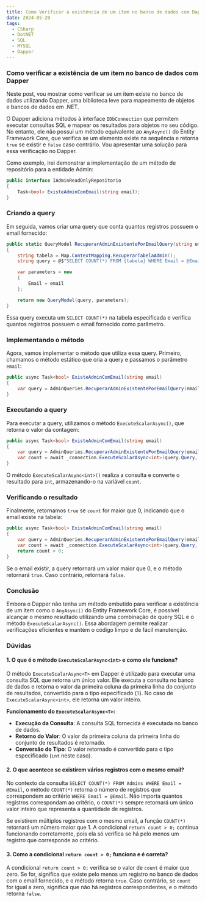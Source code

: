 ```yaml
---
title: Como Verificar a existência de um item no banco de dados com Dapper
date: 2024-05-20
tags:
  - CSharp
  - DotNET
  - SQL
  - MYSQL
  - Dapper
---
```

### Como verificar a existência de um item no banco de dados com Dapper

Neste post, vou mostrar como verificar se um item existe no banco de dados utilizando Dapper, uma biblioteca leve para mapeamento de objetos e bancos de dados em .NET.

O Dapper adiciona métodos à interface `IDbConnection` que permitem executar consultas SQL e mapear os resultados para objetos no seu código. No entanto, ele não possui um método equivalente ao `AnyAsync()` do Entity Framework Core, que verifica se um elemento existe na sequência e retorna `true` se existir e `false` caso contrário. Vou apresentar uma solução para essa verificação no Dapper.

Como exemplo, irei demonstrar a implementação de um método de repositório para a entidade Admin:

```csharp
public interface IAdminReadOnlyRepositorio
{
    Task<bool> ExisteAdminComEmail(string email);
}
```

### Criando a query

Em seguida, vamos criar uma query que conta quantos registros possuem o email fornecido:

```csharp
public static QueryModel RecuperarAdminExistentePorEmailQuery(string email)
{
    string tabela = Map.ContextMapping.RecuperarTabelaAdmin();
    string query = @$"SELECT COUNT(*) FROM {tabela} WHERE Email = @Email";

    var parameters = new
    {
        Email = email
    };

    return new QueryModel(query, parameters);
}
```

Essa query executa um `SELECT COUNT(*)` na tabela especificada e verifica quantos registros possuem o email fornecido como parâmetro.

### Implementando o método

Agora, vamos implementar o método que utiliza essa query. Primeiro, chamamos o método estático que cria a query e passamos o parâmetro `email`:

```csharp
public async Task<bool> ExisteAdminComEmail(string email)
{
    var query = AdminQueries.RecuperarAdminExistentePorEmailQuery(email);
}
```

### Executando a query

Para executar a query, utilizamos o método `ExecuteScalarAsync()`, que retorna o valor da contagem:

```csharp
public async Task<bool> ExisteAdminComEmail(string email)
{
    var query = AdminQueries.RecuperarAdminExistentePorEmailQuery(email);
    var count = await _connection.ExecuteScalarAsync<int>(query.Query, query.Parameters);
}
```

O método `ExecuteScalarAsync<int>()` realiza a consulta e converte o resultado para `int`, armazenando-o na variável `count`.

### Verificando o resultado

Finalmente, retornamos `true` se `count` for maior que 0, indicando que o email existe na tabela:

```csharp
public async Task<bool> ExisteAdminComEmail(string email)
{
    var query = AdminQueries.RecuperarAdminExistentePorEmailQuery(email);
    var count = await _connection.ExecuteScalarAsync<int>(query.Query, query.Parameters);
    return count > 0;
}
```

Se o email existir, a query retornará um valor maior que 0, e o método retornará `true`. Caso contrário, retornará `false`.

### Conclusão

Embora o Dapper não tenha um método embutido para verificar a existência de um item como o `AnyAsync()` do Entity Framework Core, é possível alcançar o mesmo resultado utilizando uma combinação de query SQL e o método `ExecuteScalarAsync()`. Essa abordagem permite realizar verificações eficientes e mantém o código limpo e de fácil manutenção.


### Dúvidas

#### 1. **O que é o método `ExecuteScalarAsync<int>` e como ele funciona?**

O método `ExecuteScalarAsync<T>` em Dapper é utilizado para executar uma consulta SQL que retorna um único valor. Ele executa a consulta no banco de dados e retorna o valor da primeira coluna da primeira linha do conjunto de resultados, convertido para o tipo especificado (`T`). No caso de `ExecuteScalarAsync<int>`, ele retorna um valor inteiro.

**Funcionamento do `ExecuteScalarAsync<T>`:**
- **Execução da Consulta**: A consulta SQL fornecida é executada no banco de dados.
- **Retorno do Valor**: O valor da primeira coluna da primeira linha do conjunto de resultados é retornado.
- **Conversão do Tipo**: O valor retornado é convertido para o tipo especificado (`int` neste caso).

#### 2. **O que acontece se existirem vários registros com o mesmo email?**

No contexto da consulta `SELECT COUNT(*) FROM Admins WHERE Email = @Email`, o método `COUNT(*)` retorna o número de registros que correspondem ao critério `WHERE Email = @Email`. Não importa quantos registros correspondam ao critério, o `COUNT(*)` sempre retornará um único valor inteiro que representa a quantidade de registros.

Se existirem múltiplos registros com o mesmo email, a função `COUNT(*)` retornará um número maior que 1. A condicional `return count > 0;` continua funcionando corretamente, pois ela só verifica se há pelo menos um registro que corresponde ao critério.

#### 3. **Como a condicional `return count > 0;` funciona e é correta?**

A condicional `return count > 0;` verifica se o valor de `count` é maior que zero. Se for, significa que existe pelo menos um registro no banco de dados com o email fornecido, e o método retorna `true`. Caso contrário, se `count` for igual a zero, significa que não há registros correspondentes, e o método retorna `false`.

